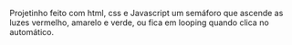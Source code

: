 Projetinho feito com html, css e Javascript
um semáforo que ascende as luzes vermelho, amarelo e verde, ou fica em looping quando clica no automático.